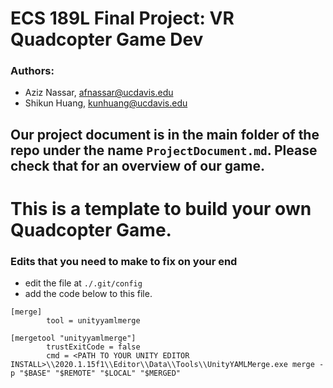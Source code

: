 # ECS 189L Final Project: VR Quadcopter Game Dev

### Authors:
- Aziz Nassar, afnassar@ucdavis.edu
- Shikun Huang, kunhuang@ucdavis.edu

## Our project document is in the main folder of the repo under the name `ProjectDocument.md`. Please check that for an overview of our game.



# This is a template to build your own Quadcopter Game.
### Edits that you need to make to fix on your end
- edit the file at `./.git/config`
- add the code below to this file.
```
[merge]
        tool = unityyamlmerge

[mergetool "unityyamlmerge"]
        trustExitCode = false
        cmd = <PATH TO YOUR UNITY EDITOR INSTALL>\\2020.1.15f1\\Editor\\Data\\Tools\\UnityYAMLMerge.exe merge -p "$BASE" "$REMOTE" "$LOCAL" "$MERGED"
```
